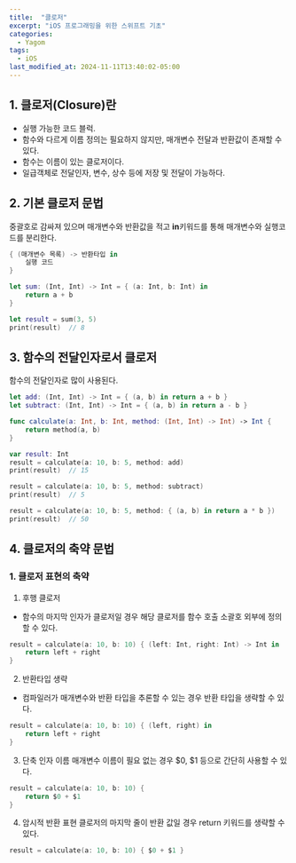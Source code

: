```yaml
---
title:  "클로저"
excerpt: "iOS 프로그래밍을 위한 스위프트 기초"
categories:
  - Yagom
tags:
  - iOS
last_modified_at: 2024-11-11T13:40:02-05:00
---
```


## 1. 클로저(Closure)란
- 실행 가능한 코드 블럭.
- 함수와 다르게 이름 정의는 필요하지 않지만, 매개변수 전달과 반환값이 존재할 수 있다.
- 함수는 이름이 있는 클로저이다.
- 일급객체로 전달인자, 변수, 상수 등에 저장 및 전달이 가능하다.

## 2. 기본 클로저 문법
중괄호로 감싸져 있으며 매개변수와 반환값을 적고 **in**키워드를 통해 매개변수와 실행코드를 분리한다.
```swift
{ (매개변수 목록) -> 반환타입 in
    실행 코드
}

let sum: (Int, Int) -> Int = { (a: Int, b: Int) in
    return a + b
}

let result = sum(3, 5)
print(result)  // 8

```

## 3. 함수의 전달인자로서 클로저

함수의 전달인자로 많이 사용된다.
```swift
let add: (Int, Int) -> Int = { (a, b) in return a + b }
let subtract: (Int, Int) -> Int = { (a, b) in return a - b }

func calculate(a: Int, b: Int, method: (Int, Int) -> Int) -> Int {
    return method(a, b)
}

var result: Int
result = calculate(a: 10, b: 5, method: add)
print(result)  // 15

result = calculate(a: 10, b: 5, method: subtract)
print(result)  // 5
```

```swift
result = calculate(a: 10, b: 5, method: { (a, b) in return a * b })
print(result)  // 50
```

## 4. 클로저의 축약 문법
 
### 1. 클로저 표현의 축약
1. 후행 클로저
- 함수의 마지막 인자가 클로저일 경우 해당 클로저를 함수 호출 소괄호 외부에 정의할 수 있다.
```swift
result = calculate(a: 10, b: 10) { (left: Int, right: Int) -> Int in
    return left + right
}
```

2. 반환타입 생략
- 컴파일러가 매개변수와 반환 타입을 추론할 수 있는 경우 반환 타입을 생략할 수 있다. 
```swift
result = calculate(a: 10, b: 10) { (left, right) in
    return left + right
}
```

3. 단축 인자 이름
매개변수 이름이 필요 없는 경우 $0, $1 등으로 간단히 사용할 수 있다.
```swift
result = calculate(a: 10, b: 10) {
    return $0 + $1
}
```

4. 암시적 반환 표현
클로저의 마지막 줄이 반환 값일 경우 return 키워드를 생략할 수 있다.
```swift
result = calculate(a: 10, b: 10) { $0 + $1 }
```